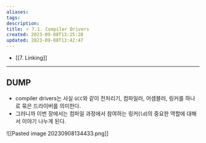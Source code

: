 ```yaml
---
aliases: 
tags: 
description:
title: ⭐️ 7.1. Compiler Drivers
created: 2023-09-08T13:25:28
updated: 2023-09-08T13:42:47
---
```

- [[7. Linking]]
___

## DUMP

- compiler drivers는 사실 `GCC`와 같이 전처리기, 컴파일러, 어셈블러, 링커를 하나로 묶은 드라이버를 의미한다.
- 그러니까 이번 장에서는 컴파일 과정에서 참여하는 링커(`ld`)의 중요한 역할에 대해서 이야기 나누게 된다.

![[Pasted image 20230908134433.png]]
